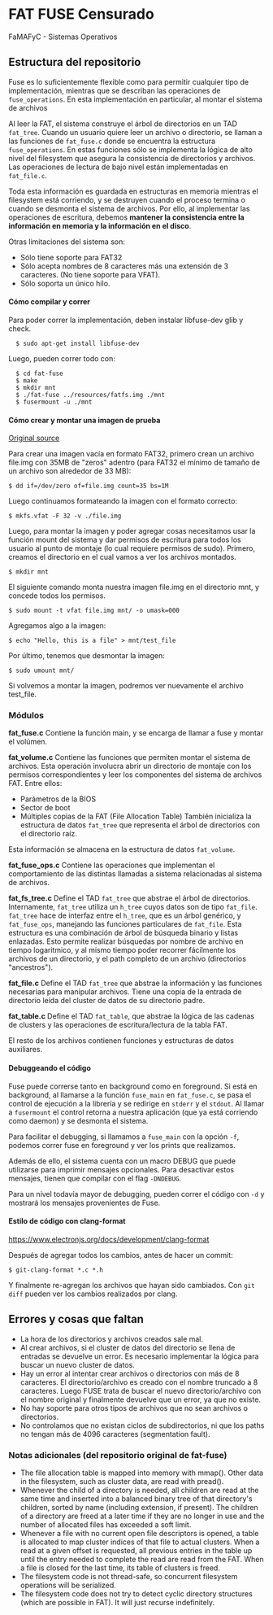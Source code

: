 # FAT FUSE Censurado
FaMAFyC - Sistemas Operativos


## Estructura del repositorio

Fuse es lo suficientemente flexible como para permitir cualquier tipo de
implementación, mientras que se describan las operaciones de `fuse_operations`.
En esta implementación en particular, al montar el sistema de archivos

Al leer la FAT, el sistema construye el árbol de directorios en un TAD `fat_tree`. Cuando un
usuario quiere leer un archivo o directorio, se llaman a las funciones de
`fat_fuse.c` donde se encuentra la estructura `fuse_operations`. En estas
funciones sólo se implementa la lógica de alto nivel del filesystem que asegura
la consistencia de directorios y archivos. Las operaciones de lectura de bajo
nivel están implementadas en `fat_file.c`.

Toda esta información es guardada en estructuras en memoria mientras el
filesystem está corriendo, y se destruyen cuando el proceso termina o cuando se
desmonta el sistema de archivos. Por ello, al implementar las operaciones de
escritura, debemos **mantener la consistencia entre la información en memoria y
la información en el disco**.

Otras limitaciones del sistema son:
 * Sólo tiene soporte para FAT32
 * Sólo acepta nombres de 8 caracteres más una extensión de 3 caracteres. (No
  tiene soporte para VFAT).
 * Sólo soporta un único hilo.

#### Cómo compilar y correr

Para poder correr la implementación, deben instalar libfuse-dev glib y check.

      $ sudo apt-get install libfuse-dev


Luego, pueden correr todo con:

      $ cd fat-fuse
      $ make
      $ mkdir mnt
      $ ./fat-fuse ../resources/fatfs.img ./mnt
      $ fusermount -u ./mnt

#### Cómo crear y montar una imagen de prueba

[Original
source](http://fejlesztek.hu/create-a-fat-file-system-image-on-linux/)

Para crear una imagen vacía en formato FAT32, primero crean un archivo file.img
con 35MB de "zeros" adentro (para FAT32 el mínimo de tamaño de un archivo son
alrededor de 33 MB):

    $ dd if=/dev/zero of=file.img count=35 bs=1M

Luego continuamos formateando la imagen con el formato correcto:

    $ mkfs.vfat -F 32 -v ./file.img

Luego, para montar la imagen y poder agregar cosas necesitamos usar la función
mount del sistema y dar permisos de escritura para todos los usuario al punto
de montaje (lo cual requiere permisos de sudo). Primero, creamos el directorio
en el cual vamos a ver los archivos montados.

    $ mkdir mnt

El siguiente comando monta nuestra imagen file.img en el directorio mnt, y
concede todos los permisos.

    $ sudo mount -t vfat file.img mnt/ -o umask=000

Agregamos algo a la imagen:

    $ echo "Hello, this is a file" > mnt/test_file

Por último, tenemos que desmontar la imagen:

    $ sudo umount mnt/

Si volvemos a montar la imagen, podremos ver nuevamente el archivo test_file.

### Módulos

**fat_fuse.c**
Contiene la función main, y se encarga de llamar a fuse y montar el volúmen.

**fat_volume.c**
Contiene las funciones que permiten montar el sistema de archivos. Esta
operación involucra abrir un directorio de montaje con los permisos
correspondientes y leer los componentes del sistema de archivos FAT.
Entre ellos:
 - Parámetros de la BIOS
 - Sector de boot
 - Múltiples copias de la FAT (File Allocation Table)
También inicializa la estructura de datos `fat_tree` que representa el árbol
de directorios con el directorio raíz.

Esta información se almacena en la estructura de datos `fat_volume`.

**fat_fuse_ops.c**
Contiene las operaciones que implementan el comportamiento de las distintas llamadas a sistema relacionadas al sistema de archivos.

**fat_fs_tree.c**
Define el TAD `fat_tree` que abstrae el árbol de directorios.
Internamente, `fat_tree` utiliza un `h_tree` cuyos datos son de tipo `fat_file`.
`fat_tree` hace de interfaz entre el `h_tree`, que es un árbol genérico, y
`fat_fuse_ops`, manejando las funciones particulares de `fat_file`.
Esta estructura es una combinación de
árbol de búsqueda binario y listas enlazadas. Esto permite realizar búsquedas
por nombre de archivo en tiempo logaritmico, y al mismo tiempo poder recorrer
fácilmente los archivos de un directorio, y el path completo de un archivo
(directorios "ancestros").

**fat_file.c**
Define el TAD `fat_tree` que abstrae la información y las funciones necesarias para manipular archivos. Tiene una copia de la entrada de directorio leída del cluster de datos de su directorio padre.

**fat_table.c**
Define el TAD `fat_table`, que abstrae la lógica de las cadenas de clusters y las operaciones de escritura/lectura de la tabla FAT.

El resto de los archivos contienen funciones y estructuras de datos auxiliares.

#### Debuggeando el código

Fuse puede correrse tanto en background como en foreground. Si está en
background, al llamarse a la función `fuse_main` en `fat_fuse.c`, se pasa el
control de ejecución a la librería y se redirige en `stderr` y el `stdout`. Al
llamar a `fusermount` el control retorna a nuestra aplicación (que ya está
corriendo como daemon) y se desmonta el sistema.

Para facilitar el debugging, si llamamos a `fuse_main` con la opción `-f`,
podemos correr fuse en foreground y ver los prints que realizamos.

Además de ello, el sistema cuenta con un macro DEBUG que puede utilizarse para
imprimir mensajes opcionales. Para desactivar estos mensajes, tienen que
compilar con el flag `-DNDEBUG`.

Para un nivel todavía mayor de debugging, pueden correr el código con `-d` y
mostrará los mensajes provenientes de Fuse.


#### Estilo de código con clang-format

https://www.electronjs.org/docs/development/clang-format

Después de agregar todos los cambios, antes de hacer un commit:

    $ git-clang-format *.c *.h

Y finalmente re-agregan los archivos que hayan sido cambiados. Con `git diff` pueden ver los cambios realizados por clang.


## Errores y cosas que faltan

 * La hora de los directorios y archivos creados sale mal.
 * Al crear archivos, si el cluster de datos del directorio se llena de entradas
   se devuelve un error. Es necesario implementar la lógica para buscar un
   nuevo cluster de datos.
 * Hay un error al intentar crear archivos o directorios con más de 8  caracteres. El directorio/archivo es creado con el nombre truncado a 8  caracteres. Luego FUSE trata de buscar el nuevo directorio/archivo con el nombre original y finalmente devuelve que un error, ya que no existe.
 * No hay soporte para otros tipos de archivos que no sean archivos o directorios.
 * No controlamos que no existan ciclos de subdirectorios, ni que los paths no tengan más de 4096 caracteres (segmentation fault).

### Notas adicionales (del repositorio original de fat-fuse)
 * The file allocation table is mapped into memory with mmap(). Other data in  the filesystem, such as cluster data, are read with pread().
 * Whenever the child of a directory is needed, all children are read at the  same time and inserted into a balanced binary tree of that directory's  children, sorted by name (including extension, if present). The children of  a directory are freed at a later time if they are no longer in use and the  number of allocated files has exceeded a soft limit.
 * Whenever a file with no current open file descriptors is opened, a table is  allocated to map cluster indices of that file to actual clusters. When a  read at a given offset is requested, all previous entries in the table up  until the entry needed to complete the read are read from the FAT. When a  file is closed for the last time, its table of clusters is freed.
 * The filesystem code is not thread-safe, so concurrent filesystem operations  will be serialized.
 * The filesystem code does not try to detect cyclic directory structures (which  are possible in FAT). It will just recurse indefinitely.
